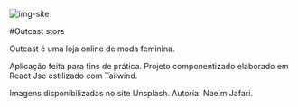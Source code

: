 ![img-site](https://user-images.githubusercontent.com/86850419/167753583-4fdf7db8-750b-4b4c-8514-8db5334f7c5b.jpg)

#Outcast store

Outcast é uma loja online de moda feminina.

Aplicação feita para fins de prática. Projeto componentizado elaborado em React Jse estilizado com Tailwind.

Imagens disponibilizadas no site Unsplash. Autoria: Naeim Jafari.
